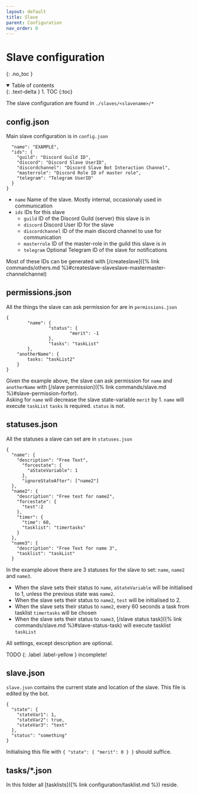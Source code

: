 ```yaml
---
layout: default
title: Slave
parent: Configuration
nav_order: 0
---
```


# Slave configuration
{: .no_toc }

<details open markdown="block">
  <summary>
    Table of contents
  </summary>
  {: .text-delta }
1. TOC
{:toc}
</details>

The slave configuration are found in `./slaves/<slavename>/*`

## config.json
Main slave configuration is in `config.json`
```{
  "name": "EXAMPLE",
  "ids": {
    "guild": "Discord Guild ID",
    "discord": "Discord Slave UserID",
    "discordchannel": "Discord Slave Bot Interaction Channel",
    "masterrole": "Discord Role ID of master role",
    "telegram": "Telegram UserID"
  }
}
```
- `name` Name of the slave. Mostly internal, occasionaly used in communication
- `ids` IDs for this slave
  - `guild` ID of the Discord Guild (server) this slave is in
  - `discord` Discord User ID for the slave
  - `discordchannel` ID of the main discord channel to use for communication
  - `masterrole` ID of the master-role in the guild this slave is in
  - `telegram` Optional Telegram ID of the slave for notifications

Most of these IDs can be generated with [/createslave]({% link commands/others.md %}#createslave-slaveslave-mastermaster-channelchannel)

## permissions.json
All the things the slave can ask permission for are in `permissions.json`
```
{
        "name": {
                "status": {
                        "merit": -1
                },
                "tasks": "taskList"
        },
	"anotherName": {
		tasks: "taskList2"
	}
}
```
Given the example above, the slave can ask permission for `name` and `anotherName` with [/slave permission]({% link commands/slave.md %}#slave-permission-forfor).  
Asking for `name` will decrease the slave state-variable `merit` by 1. `name` will execute `taskList`
`tasks` is required. `status` is not.

## statuses.json
All the statuses a slave can set are in `statuses.json`
```
{
  "name": {
    "description": "Free Text",
      "forcestate": {
        "aStateVariable": 1
      },
      "ignoreStateAfter": ["name2"]
  },
  "name2": {
    "description": "Free text for name2",
    "forcestate": {
      "test":2
    },
    "timer": {
      "time": 60,
      "tasklist": "timertasks"
    }
  },
  "name3": {
    "description": "Free Text for name 3",
    "tasklist": "taskList"
  }
``` 
In the example above there are 3 statuses for the slave to set: `name`, `name2` and `name3`.
- When the slave sets their status to `name`, `aStateVariable` will be initialised to 1, unless the previous state was `name2`.
- When the slave sets their status to `name2`, `test` will be initialised to 2.
- When the slave sets their status to `name2`, every 60 seconds a task from tasklist `timertasks` will be chosen
- When the slave sets their status to `name3`, [/slave status task]({% link commands/slave.md %}#slave-status-task) will execute tasklist `taskList`


All settings, except description are optional.

TODO
{: .label .label-yellow }
incomplete!

## slave.json
`slave.json` contains the current state and location of the slave. This file is edited by the bot.
```
{ 
  "state": {
    "stateVar1": 1,
    "stateVar2": true,
    "stateVar3": "text"
  },
  "status": "something"
}
```

Initialising this file with  `{ "state": { "merit": 0 } }` should suffice.

## tasks/*.json
In this folder all [tasklists]({% link configuration/tasklist.md %}) reside.


